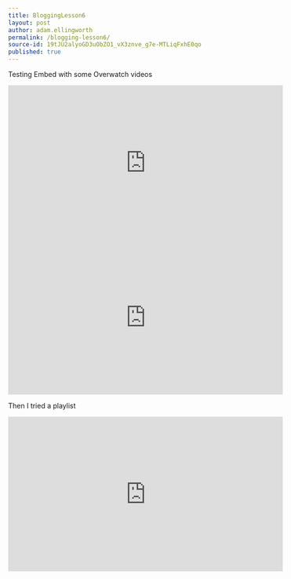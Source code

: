 ```yaml
---
title: BloggingLesson6
layout: post
author: adam.ellingworth
permalink: /blogging-lesson6/
source-id: 19tJU2alyoGD3uObZO1_vX3znve_g7e-MTLiqFxhE0qo
published: true
---
```

Testing Embed with some Overwatch videos

<iframe width="560" height="315" src="https://www.youtube.com/embed/FOdYum5-YP4" frameborder="0" allowfullscreen></iframe>
<iframe width="560" height="315" src="https://www.youtube.com/embed/6ozT0ETZZ6I" frameborder="0" allowfullscreen></iframe>

Then I tried a playlist

<iframe width="560" height="315" src="https://www.youtube.com/embed/videoseries?list=PLXehXGsfAIGmK_2Cpx2L1m2-gU5_nKoxv" frameborder="0" allowfullscreen></iframe>

